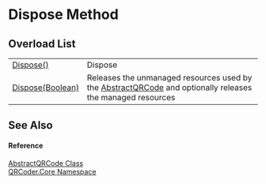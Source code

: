 # Dispose Method


## Overload List
<table>
<tr>
<td><a href="M_QRCoder_Core_AbstractQRCode_Dispose.md">Dispose()</a></td>
<td>Dispose</td></tr>
<tr>
<td><a href="M_QRCoder_Core_AbstractQRCode_Dispose_1.md">Dispose(Boolean)</a></td>
<td>Releases the unmanaged resources used by the <a href="T_QRCoder_Core_AbstractQRCode.md">AbstractQRCode</a> and optionally releases the managed resources</td></tr>
</table>

## See Also


#### Reference
<a href="T_QRCoder_Core_AbstractQRCode.md">AbstractQRCode Class</a>  
<a href="N_QRCoder_Core.md">QRCoder.Core Namespace</a>  
